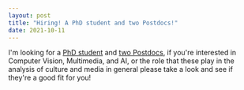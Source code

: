 ```yaml
---
layout: post
title: "Hiring! A PhD student and two Postdocs!"
date: 2021-10-11
---
```


I'm looking for a [PhD student](https://www.uva.nl/shared-content/uva/en/vacancies/2021/10/21-804-phd-position-on-latent-multimodal-concept-analysis.html) and [two Postdocs](https://www.uva.nl/shared-content/uva/en/vacancies/2021/10/21-801-two-postdoctoral-researchers-on-multimedia-analytics-and-computer-vision.html), if you're interested in Computer Vision, Multimedia, and AI, or the role that these play in the analysis of culture and media in general please take a look and see if they're a good fit for you!

